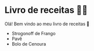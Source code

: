 # Livro de receitas :woman_cook:

Olá! Bem vindo ao meu livro de receitas :wave:

- Strogonoff de Frango 
- Pavê
- Bolo de Cenoura
